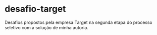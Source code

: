 # desafio-target
Desafios propostos pela empresa Target na segunda etapa do processo seletivo com a solução de minha autoria.

